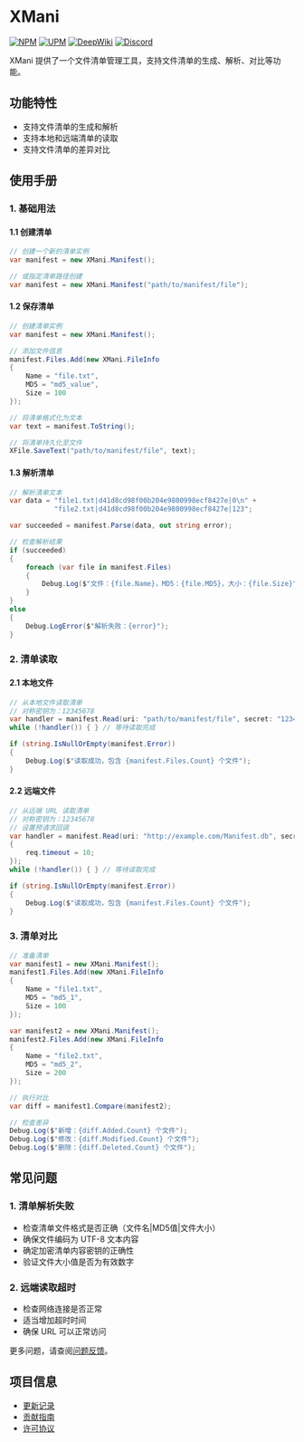 # XMani

[![NPM](https://img.shields.io/npm/v/io.eframework.unity.utility?label=NPM&logo=npm)](https://www.npmjs.com/package/io.eframework.unity.utility)
[![UPM](https://img.shields.io/npm/v/io.eframework.unity.utility?label=UPM&logo=unity&registry_uri=https://package.openupm.com)](https://openupm.com/packages/io.eframework.unity.utility)
[![DeepWiki](https://img.shields.io/badge/DeepWiki-Explore-blue)](https://deepwiki.com/eframework-io/Unity.Utility)
[![Discord](https://img.shields.io/discord/1422114598835851286?label=Discord&logo=discord)](https://discord.gg/XMPx2wXSz3)

XMani 提供了一个文件清单管理工具，支持文件清单的生成、解析、对比等功能。

## 功能特性

- 支持文件清单的生成和解析
- 支持本地和远端清单的读取
- 支持文件清单的差异对比

## 使用手册

### 1. 基础用法

#### 1.1 创建清单
```csharp
// 创建一个新的清单实例
var manifest = new XMani.Manifest();

// 或指定清单路径创建
var manifest = new XMani.Manifest("path/to/manifest/file");
```

#### 1.2 保存清单
```csharp
// 创建清单实例
var manifest = new XMani.Manifest();

// 添加文件信息
manifest.Files.Add(new XMani.FileInfo 
{ 
    Name = "file.txt", 
    MD5 = "md5_value", 
    Size = 100 
});

// 将清单格式化为文本
var text = manifest.ToString();

// 将清单持久化至文件
XFile.SaveText("path/to/manifest/file", text);
```

#### 1.3 解析清单
```csharp
// 解析清单文本
var data = "file1.txt|d41d8cd98f00b204e9800998ecf8427e|0\n" +
           "file2.txt|d41d8cd98f00b204e9800998ecf8427e|123";

var succeeded = manifest.Parse(data, out string error);

// 检查解析结果
if (succeeded)
{
    foreach (var file in manifest.Files)
    {
        Debug.Log($"文件：{file.Name}，MD5：{file.MD5}，大小：{file.Size}");
    }
}
else
{
    Debug.LogError($"解析失败：{error}");
}
```

### 2. 清单读取

#### 2.1 本地文件
```csharp
// 从本地文件读取清单
// 对称密钥为：12345678
var handler = manifest.Read(uri: "path/to/manifest/file", secret: "12345678");
while (!handler()) { } // 等待读取完成

if (string.IsNullOrEmpty(manifest.Error))
{
    Debug.Log($"读取成功，包含 {manifest.Files.Count} 个文件");
}
```

#### 2.2 远端文件
```csharp
// 从远端 URL 读取清单
// 对称密钥为：12345678
// 设置预请求回调
var handler = manifest.Read(uri: "http://example.com/Manifest.db", secret: "12345678", onPreRequest: req =>
{
    req.timeout = 10;
});
while (!handler()) { } // 等待读取完成

if (string.IsNullOrEmpty(manifest.Error))
{
    Debug.Log($"读取成功，包含 {manifest.Files.Count} 个文件");
}
```

### 3. 清单对比

```csharp
// 准备清单
var manifest1 = new XMani.Manifest();
manifest1.Files.Add(new XMani.FileInfo 
{ 
    Name = "file1.txt", 
    MD5 = "md5_1", 
    Size = 100 
});

var manifest2 = new XMani.Manifest();
manifest2.Files.Add(new XMani.FileInfo 
{ 
    Name = "file2.txt", 
    MD5 = "md5_2", 
    Size = 200 
});

// 执行对比
var diff = manifest1.Compare(manifest2);

// 检查差异
Debug.Log($"新增：{diff.Added.Count} 个文件");
Debug.Log($"修改：{diff.Modified.Count} 个文件");
Debug.Log($"删除：{diff.Deleted.Count} 个文件");
```

## 常见问题

### 1. 清单解析失败
- 检查清单文件格式是否正确（文件名|MD5值|文件大小）
- 确保文件编码为 UTF-8 文本内容
- 确定加密清单内容密钥的正确性
- 验证文件大小值是否为有效数字

### 2. 远端读取超时
- 检查网络连接是否正常
- 适当增加超时时间
- 确保 URL 可以正常访问

更多问题，请查阅[问题反馈](../CONTRIBUTING.md#问题反馈)。

## 项目信息

- [更新记录](../CHANGELOG.md)
- [贡献指南](../CONTRIBUTING.md)
- [许可协议](../LICENSE.md)
